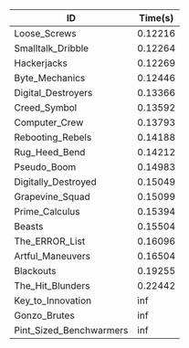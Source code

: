 |ID|Time(s)|
|-|-|
|Loose_Screws|0.12216|
|Smalltalk_Dribble|0.12264|
|Hackerjacks|0.12269|
|Byte_Mechanics|0.12446|
|Digital_Destroyers|0.13366|
|Creed_Symbol|0.13592|
|Computer_Crew|0.13793|
|Rebooting_Rebels|0.14188|
|Rug_Heed_Bend|0.14212|
|Pseudo_Boom|0.14983|
|Digitally_Destroyed|0.15049|
|Grapevine_Squad|0.15099|
|Prime_Calculus|0.15394|
|Beasts|0.15504|
|The_ERROR_List|0.16096|
|Artful_Maneuvers|0.16504|
|Blackouts|0.19255|
|The_Hit_Blunders|0.22442|
|Key_to_Innovation|inf|
|Gonzo_Brutes|inf|
|Pint_Sized_Benchwarmers|inf|
